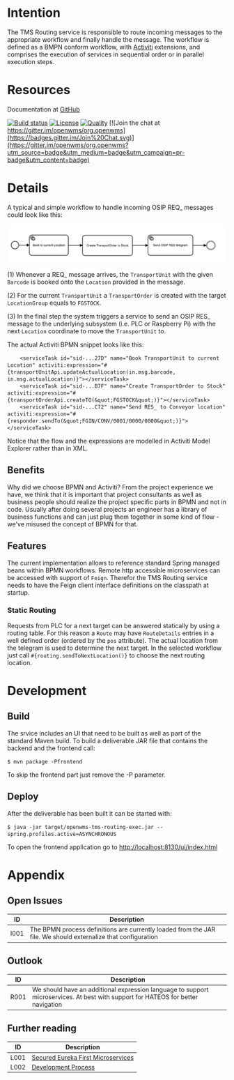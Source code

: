 # Intention
The TMS Routing service is responsible to route incoming messages to the appropriate
workflow and finally handle the message. The workflow is defined as a BMPN conform
workflow, with [Activiti](https://www.activiti.org) extensions, and comprises the
execution of services in sequential order or in parallel execution steps.

# Resources
Documentation at [GitHub](https://github.com/openwms/org.openwms.tms.routing/wiki)

[![Build status](https://img.shields.io/travis/openwms/org.openwms.tms.routing.svg?style=flat-square)](https://travis-ci.com/openwms/org.openwms.tms.routing)
[![License](https://img.shields.io/badge/License-Apache%202.0-blue.svg)](LICENSE)
[![Quality](https://sonarcloud.io/api/project_badges/measure?project=org.openwms:org.openwms.tms.routing&metric=alert_status)](https://sonarcloud.io/dashboard?id=org.openwms:org.openwms.tms.routing)
[![Join the chat at https://gitter.im/openwms/org.openwms](https://badges.gitter.im/Join%20Chat.svg)](https://gitter.im/openwms/org.openwms?utm_source=badge&utm_medium=badge&utm_campaign=pr-badge&utm_content=badge)

# Details

A typical and simple workflow to handle incoming OSIP REQ_ messages
could look like this:

![Workflow][1]
 
(1) Whenever a REQ_ message arrives, the `TransportUnit` with the given
`Barcode` is booked onto the `Location` provided in the message.

(2) For the current `TransportUnit` a `TransportOrder` is created with
the target `LocationGroup` equals to `FGSTOCK`.

(3) In the final step the system triggers a service to send an OSIP RES_
message to the underlying subsystem (i.e. PLC or Raspberry Pi) with the
next `Location` coordinate to move the `TransportUnit` to.

The actual Activiti BPMN snippet looks like this:

```
    <serviceTask id="sid-...27D" name="Book TransportUnit to current Location" activiti:expression="#{transportUnitApi.updateActualLocation(in.msg.barcode, in.msg.actualLocation)}"></serviceTask>
    <serviceTask id="sid-...B7F" name="Create TransportOrder to Stock" activiti:expression="#{transportOrderApi.createTO(&quot;FGSTOCK&quot;)}"></serviceTask>
    <serviceTask id="sid-...C72" name="Send RES_ to Conveyor location" activiti:expression="#{responder.sendTo(&quot;FGIN/CONV/0001/0000/0000&quot;)}"></serviceTask>
```

Notice that the flow and the expressions are modelled in Activiti
Model Explorer rather than in XML.

## Benefits

Why did we choose BPMN and Activiti? From the project experience we have,
we think that it is important that project consultants as well as
business people should realize the project specific parts in BPMN and not
in code. Usually after doing several projects an engineer has a library
of business functions and can just plug them together in some kind of
flow - we've misused the concept of BPMN for that.

## Features

The current implementation allows to reference standard Spring managed
beans within BPMN workflows. Remote http accessible microservices can
be accessed with support of `Feign`. Therefor the TMS Routing service
needs to have the Feign client interface definitions on the classpath at
startup.

### Static Routing

Requests from PLC for a next target can be answered statically by using a routing table.
For this reason a `Route` may have `RouteDetails` entries in a well defined order (ordered
by the `pos` attribute). The actual location from the telegram is used to determine the
next target. In the selected workflow just call `#{routing.sendToNextLocation()}` to choose
the next routing location.

# Development

## Build

The srvice includes an UI that need to be built as well as part of the standard Maven
build. To build a deliverable JAR file that contains the backend and the frontend call:
```
$ mvn package -Pfrontend
```

To skip the frontend part just remove the -P parameter.

## Deploy

After the deliverable has been built it can be started with:
```
$ java -jar target/openwms-tms-routing-exec.jar --spring.profiles.active=ASYNCHRONOUS
```

To open the frontend application go to [http://localhost:8130/ui/index.html](http://localhost:8130/ui/index.html)
 

# Appendix

## Open Issues

ID   | Description
---- | -----------
I001 | The BPMN process definitions are currently loaded from the JAR file. We should externalize that configuration

## Outlook

ID   | Description
---- | -----------
R001 | We should have an additional expression language to support microservices. At best with support for HATEOS for better navigation

## Further reading

ID   | Description
---- | -----------
L001 | [Secured Eureka First Microservices](https://github.com/openwms/org.openwms/wiki/Secured-Eureka-First-services-on-Heroku)
L002 | [Development Process](src/site/markdown/development.md)

[1]: src/site/resources/images/workflow.png

